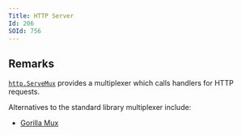 ```yaml
---
Title: HTTP Server
Id: 206
SOId: 756
---
```

## Remarks
[`http.ServeMux`](https://godoc.org/net/http#ServeMux) provides a multiplexer which calls handlers for HTTP requests.

Alternatives to the standard library multiplexer include:

  - [Gorilla Mux](https://godoc.org/github.com/gorilla/mux)
